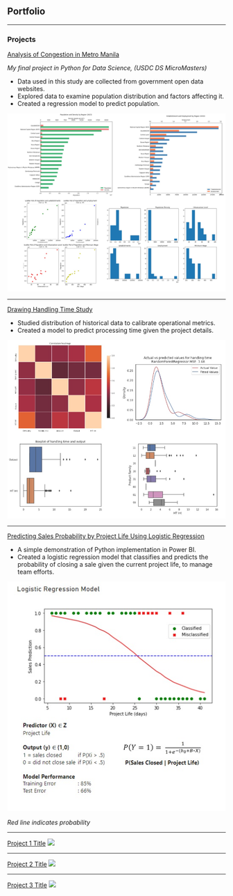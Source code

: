 ## Portfolio

---

### Projects

[Analysis of Congestion in Metro Manila](https://drive.google.com/file/d/1J-Yn_x-aKEDDFcbLR13Usxn7tEnd-vrL/view?usp=sharing)

*My final project in Python for Data Science, (USDC DS MicroMasters)*

* Data used in this study are collected from government open data websites.
* Explored data to examine population distribution and factors affecting it.
* Created a regression model to predict population.

<img src="images/metro_manila_analysis.JPG?raw=true" width="600"/>

---

[Drawing Handling Time Study](https://colab.research.google.com/drive/1_krmEZN2wJkxehwogpgRlLemo-v64oTU?usp=sharing)

* Studied distribution of historical data to calibrate operational metrics.
* Created a model to predict processing time given the project details.

<img src="images/ht_analysis.jpg?raw=true" width="600"/>

---

[Predicting Sales Probability by Project Life Using Logistic Regression](/logistic-regression-sample.md)

* A simple demonstration of Python implementation in Power BI.
* Created a logistic regression model that classifies and predicts the probability of closing a sale given the current project life, to manage team efforts.

<img src="images/log_regression.jpg?raw=true"/>

*Red line indicates probability*

---

[Project 1 Title](/sample_page)
<img src="images/dummy_thumbnail.jpg?raw=true"/>

---
[Project 2 Title](/pdf/sample_presentation.pdf)
<img src="images/dummy_thumbnail.jpg?raw=true"/>

---
[Project 3 Title](http://example.com/)
<img src="images/dummy_thumbnail.jpg?raw=true"/>


